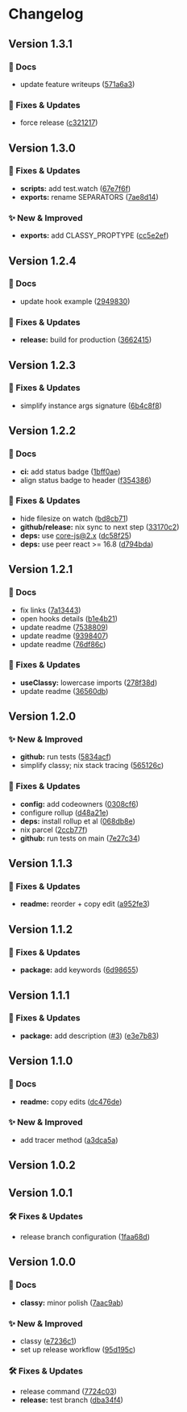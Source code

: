 Changelog
===

## Version 1.3.1

### 📘 Docs

* update feature writeups ([571a6a3](https://github.com/rafegoldberg/classy/commit/571a6a31ffd62f6f3f33d6c27e7bd4d3f96dc84e))


### 🤘 Fixes & Updates

* force release ([c321217](https://github.com/rafegoldberg/classy/commit/c321217ef5f242714f0c34db2ba6088883562a84))

## Version 1.3.0

### 🤘 Fixes & Updates

* **scripts:** add test.watch ([67e7f6f](https://github.com/rafegoldberg/classy/commit/67e7f6f6cb8e6ae3534448b84b037a18f647de85))
* **exports:** rename SEPARATORS ([7ae8d14](https://github.com/rafegoldberg/classy/commit/7ae8d14ab258dd08f8c51ab3fa9f138e172f7e4f))


### ✨ New & Improved

* **exports:** add CLASSY_PROPTYPE ([cc5e2ef](https://github.com/rafegoldberg/classy/commit/cc5e2ef4ca579d513abfbfb9f838eeb448132100))

## Version 1.2.4

### 📘 Docs

* update hook example ([2949830](https://github.com/rafegoldberg/classy/commit/2949830528614a7217a51c23f7ac197edbf178da))


### 🤘 Fixes & Updates

* **release:** build for production ([3662415](https://github.com/rafegoldberg/classy/commit/36624151de90408cd00a990b7b116e57bbae3523))

## Version 1.2.3

### 🤘 Fixes & Updates

* simplify instance args signature ([6b4c8f8](https://github.com/rafegoldberg/classy/commit/6b4c8f8598677a638792ee7133bd0a5d7fe4440c))

## Version 1.2.2

### 📘 Docs

* **ci:** add status badge ([1bff0ae](https://github.com/rafegoldberg/classy/commit/1bff0aeea7d9efea1ed1b442d99455cdf63273bb))
* align status badge to header ([f354386](https://github.com/rafegoldberg/classy/commit/f354386d65b3571fe23d02e549c4c68277a22471))


### 🤘 Fixes & Updates

* hide filesize on watch ([bd8cb71](https://github.com/rafegoldberg/classy/commit/bd8cb71fb38cb43b5dd82cef9bef34b850def133))
* **github/release:** nix sync to next step ([33170c2](https://github.com/rafegoldberg/classy/commit/33170c23d32695fcb2b2525212e1f4d8f151f2d5))
* **deps:** use core-js@2.x ([dc58f25](https://github.com/rafegoldberg/classy/commit/dc58f2529c0ac916e429272a60a378e3fbadc919))
* **deps:** use peer react >= 16.8 ([d794bda](https://github.com/rafegoldberg/classy/commit/d794bda01cd1cd56a5d7e27772d6fad686e982af))

## Version 1.2.1

### 📘 Docs

* fix links ([7a13443](https://github.com/rafegoldberg/classy/commit/7a134432289d56cffbef6af56a7c0d91c635c6fc))
* open hooks details ([b1e4b21](https://github.com/rafegoldberg/classy/commit/b1e4b2119fa5619dbdbf74cc4a7276ba404427fe))
* update readme ([7538809](https://github.com/rafegoldberg/classy/commit/753880949ecf0dcb5f34a620a81cd72a3cac0d34))
* update readme ([9398407](https://github.com/rafegoldberg/classy/commit/9398407eb39b37c04724efb65d83ed036b9911d3))
* update readme ([76df86c](https://github.com/rafegoldberg/classy/commit/76df86cdf2c3db689f45ceede86e0a011f04e3bf))


### 🤘 Fixes & Updates

* **useClassy:** lowercase imports ([278f38d](https://github.com/rafegoldberg/classy/commit/278f38d6af016500ae34baf58d20b96b7c68632f))
* update readme ([36560db](https://github.com/rafegoldberg/classy/commit/36560db1338043c7a8d999eee83f848ae4d6e89f))

## Version 1.2.0

### ✨ New & Improved

* **github:** run tests ([5834acf](https://github.com/rafegoldberg/classy/commit/5834acfa6cbada876e6d42eff980badb0f1c68f3))
* simplify classy; nix stack tracing ([565126c](https://github.com/rafegoldberg/classy/commit/565126c3b2e43144aecac21900ccbcad2418a2e2))


### 🤘 Fixes & Updates

* **config:** add codeowners ([0308cf6](https://github.com/rafegoldberg/classy/commit/0308cf6d60054138b51bf18cdbd2cc0e8cc3f476))
* configure rollup ([d48a21e](https://github.com/rafegoldberg/classy/commit/d48a21e55c75c60774158537f12d0f96d68ab86d))
* **deps:** install rollup et al ([068db8e](https://github.com/rafegoldberg/classy/commit/068db8efb7c2b0bed87a5cd19a4863ec9c7099d2))
* nix parcel ([2ccb77f](https://github.com/rafegoldberg/classy/commit/2ccb77f71ab2827741440853c893ed744e629a92))
* **github:** run tests on main ([7e27c34](https://github.com/rafegoldberg/classy/commit/7e27c34a9c97beee645b6158b8832987ca49f9a8))

## Version 1.1.3

### 🤘 Fixes & Updates

* **readme:** reorder + copy edit ([a952fe3](https://github.com/rafegoldberg/classy/commit/a952fe3bec17d573736270f4c6e5d05b399c607f))

## Version 1.1.2

### 🤘 Fixes & Updates

* **package:** add keywords ([6d98655](https://github.com/rafegoldberg/classy/commit/6d9865549c2a8a6d1848a385242006e386a2861e))

## Version 1.1.1

### 🤘 Fixes & Updates

* **package:** add description ([#3](https://github.com/rafegoldberg/classy/issues/3)) ([e3e7b83](https://github.com/rafegoldberg/classy/commit/e3e7b83ba53750f5c29f064acbf3aaf2c1310b7a))

## Version 1.1.0

### 📘 Docs

* **readme:** copy edits ([dc476de](https://github.com/rafegoldberg/classy/commit/dc476dea844aedfc17c74bcb83b1fbeffb06cffc))


### ✨ New & Improved

* add tracer method ([a3dca5a](https://github.com/rafegoldberg/classy/commit/a3dca5a5701ea47e1c9734b0e4f7abfb1075ce6c))

## Version 1.0.2

## Version 1.0.1

### 🛠 Fixes & Updates

* release branch configuration ([1faa68d](https://github.com/rafegoldberg/classy/commit/1faa68d847b6e3c9bcff4af7b3d1a9f850a42be6))

## Version 1.0.0

### 📘 Docs

* **classy:** minor polish ([7aac9ab](https://github.com/rafegoldberg/classy/commit/7aac9ab9bc4b63256e3cbc972f4ba7fb74a67e92))


### ✨ New & Improved

* classy ([e7236c1](https://github.com/rafegoldberg/classy/commit/e7236c1196c81aafdb56cc4273a6822b07384db9))
* set up release workflow ([95d195c](https://github.com/rafegoldberg/classy/commit/95d195c962eddac48db1024c0c4da0c321401176))


### 🛠 Fixes & Updates

* release command ([7724c03](https://github.com/rafegoldberg/classy/commit/7724c0307d67f97ab3176d946900cc6e337d558d))
* **release:** test branch ([dba34f4](https://github.com/rafegoldberg/classy/commit/dba34f447073b851458f46e51dce688118f455a4))
